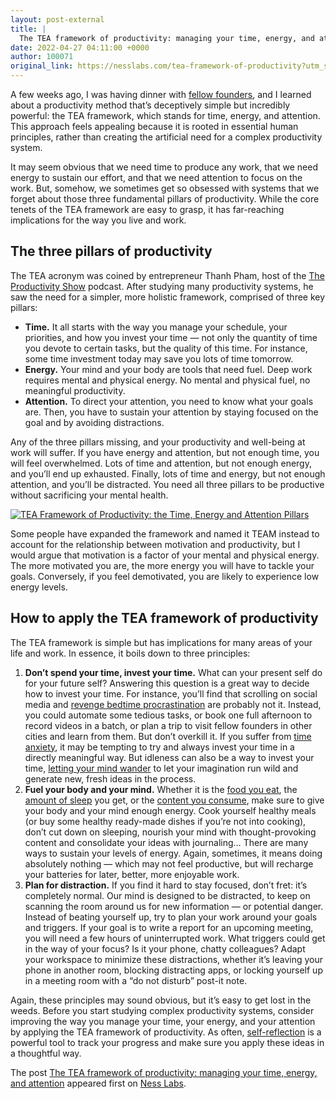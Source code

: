 ```yaml
---
layout: post-external
title: |
  The TEA framework of productivity: managing your time, energy, and attention
date: 2022-04-27 04:11:00 +0000
author: 100071
original_link: https://nesslabs.com/tea-framework-of-productivity?utm_source=rss&utm_medium=rss&utm_campaign=tea-framework-of-productivity
---
```


A few weeks ago, I was having dinner with [fellow founders](https://twitter.com/anthilemoon/status/1507404127420223495), and I learned about a productivity method that’s deceptively simple but incredibly powerful: the TEA framework, which stands for time, energy, and attention. This approach feels appealing because it is rooted in essential human principles, rather than creating the artificial need for a complex productivity system.

It may seem obvious that we need time to produce any work, that we need energy to sustain our effort, and that we need attention to focus on the work. But, somehow, we sometimes get so obsessed with systems that we forget about those three fundamental pillars of productivity. While the core tenets of the TEA framework are easy to grasp, it has far-reaching implications for the way you live and work.

## The three pillars of productivity

The TEA acronym was coined by entrepreneur Thanh Pham, host of the [The Productivity Show](https://www.asianefficiency.com/our-podcast/) podcast. After studying many productivity systems, he saw the need for a simpler, more holistic framework, comprised of three key pillars:

- **Time.** It all starts with the way you manage your schedule, your priorities, and how you invest your time — not only the quantity of time you devote to certain tasks, but the quality of this time. For instance, some time investment today may save you lots of time tomorrow.
- **Energy.** Your mind and your body are tools that need fuel. Deep work requires mental and physical energy. No mental and physical fuel, no meaningful productivity.
- **Attention.** To direct your attention, you need to know what your goals are. Then, you have to sustain your attention by staying focused on the goal and by avoiding distractions.

Any of the three pillars missing, and your productivity and well-being at work will suffer. If you have energy and attention, but not enough time, you will feel overwhelmed. Lots of time and attention, but not enough energy, and you’ll end up exhausted. Finally, lots of time and energy, but not enough attention, and you’ll be distracted. You need all three pillars to be productive without sacrificing your mental health.

[![TEA Framework of Productivity: the Time, Energy and Attention Pillars](https://nesslabs.com/wp-content/uploads/2022/04/tea-framework-banner.png)](https://nesslabs.com/wp-content/uploads/2022/04/tea-framework-banner.png)

Some people have expanded the framework and named it TEAM instead to account for the relationship between motivation and productivity, but I would argue that motivation is a factor of your mental and physical energy. The more motivated you are, the more energy you will have to tackle your goals. Conversely, if you feel demotivated, you are likely to experience low energy levels.

## How to apply the TEA framework of productivity

The TEA framework is simple but has implications for many areas of your life and work. In essence, it boils down to three principles:

1. **Don’t spend your time, invest your time.** What can your present self do for your future self? Answering this question is a great way to decide how to invest your time. For instance, you’ll find that scrolling on social media and [revenge bedtime procrastination](https://nesslabs.com/revenge-bedtime-procrastination) are probably not it. Instead, you could automate some tedious tasks, or book one full afternoon to record videos in a batch, or plan a trip to visit fellow founders in other cities and learn from them. But don’t overkill it. If you suffer from [time anxiety](https://nesslabs.com/time-anxiety), it may be tempting to try and always invest your time in a directly meaningful way. But idleness can also be a way to invest your time, [letting your mind wander](https://nesslabs.com/mind-wandering) to let your imagination run wild and generate new, fresh ideas in the process.
2. **Fuel your body and your mind.** Whether it is the [food you eat](https://nesslabs.com/mindful-productivity-intermittent-fasting), the [amount of sleep](https://nesslabs.com/sleep-better) you get, or the [content you consume](https://nesslabs.com/information-diet), make sure to give your body and your mind enough energy. Cook yourself healthy meals (or buy some healthy ready-made dishes if you’re not into cooking), don’t cut down on sleeping, nourish your mind with thought-provoking content and consolidate your ideas with journaling… There are many ways to sustain your levels of energy. Again, sometimes, it means doing absolutely nothing — which may not feel productive, but will recharge your batteries for later, better, more enjoyable work.
3. **Plan for distraction.** If you find it hard to stay focused, don’t fret: it’s completely normal. Our mind is designed to be distracted, to keep on scanning the room around us for new information — or potential danger. Instead of beating yourself up, try to plan your work around your goals and triggers. If your goal is to write a report for an upcoming meeting, you will need a few hours of uninterrupted work. What triggers could get in the way of your focus? Is it your phone, chatty colleagues? Adapt your workspace to minimize these distractions, whether it’s leaving your phone in another room, blocking distracting apps, or locking yourself up in a meeting room with a “do not disturb” post-it note.

Again, these principles may sound obvious, but it’s easy to get lost in the weeds. Before you start studying complex productivity systems, consider improving the way you manage your time, your energy, and your attention by applying the TEA framework of productivity. As often, [self-reflection](https://nesslabs.com/the-power-of-self-reflection-at-work) is a powerful tool to track your progress and make sure you apply these ideas in a thoughtful way.

The post [The TEA framework of productivity: managing your time, energy, and attention](https://nesslabs.com/tea-framework-of-productivity) appeared first on [Ness Labs](https://nesslabs.com).

